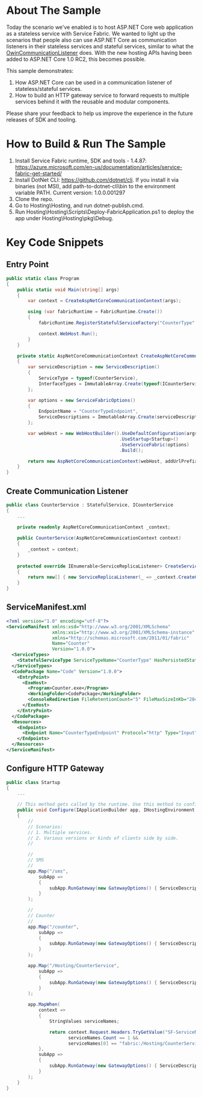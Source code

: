 # About The Sample
Today the scenario we've enabled is to host ASP.NET Core web application as a stateless service with Service Fabric. We wanted to light up the scenarios that people also can use ASP.NET Core as communication listeners in their stateless services and stateful services, similar to what the [OwinCommunicationListener](https://github.com/Azure-Samples/service-fabric-dotnet-getting-started/blob/master/Services/WordCount/WordCount.Common/OwinCommunicationListener.cs) does. With the new hosting APIs having been added to ASP.NET Core 1.0 RC2, this becomes possible.

This sample demonstrates:

1. How ASP.NET Core can be used in a communication listener of stateless/stateful services.
2. How to build an HTTP gateway service to forward requests to multiple services behind it with the reusable and modular components.

Please share your feedback to help us improve the experience in the future releases of SDK and tooling.

# How to Build & Run The Sample

1. Install Service Fabric runtime, SDK and tools - 1.4.87: https://azure.microsoft.com/en-us/documentation/articles/service-fabric-get-started/
2. Install DotNet CLI: https://github.com/dotnet/cli. If you install it via binaries (not MSI), add path-to-dotnet-cli\bin to the environment variable PATH. Current version: 1.0.0.001297
3. Clone the repo.
4. Go to Hosting\Hosting, and run dotnet-publish.cmd.
5. Run Hosting\Hosting\Scripts\Deploy-FabricApplication.ps1 to deploy the app under Hosting\Hosting\pkg\Debug. 

# Key Code Snippets

## Entry Point
```csharp
public static class Program
{
    public static void Main(string[] args)
    {
        var context = CreateAspNetCoreCommunicationContext(args);

        using (var fabricRuntime = FabricRuntime.Create())
        {
            fabricRuntime.RegisterStatefulServiceFactory("CounterType", () => new CounterService(context));

            context.WebHost.Run();
        }
    }

    private static AspNetCoreCommunicationContext CreateAspNetCoreCommunicationContext(string[] args)
    {
        var serviceDescription = new ServiceDescription()
        {
            ServiceType = typeof(CounterService),
            InterfaceTypes = ImmutableArray.Create(typeof(ICounterService))
        };

        var options = new ServiceFabricOptions()
        {
            EndpointName = "CounterTypeEndpoint",
            ServiceDescriptions = ImmutableArray.Create(serviceDescription)
        };

        var webHost = new WebHostBuilder().UseDefaultConfiguration(args)
                                          .UseStartup<Startup>()
                                          .UseServiceFabric(options)
                                          .Build();

        return new AspNetCoreCommunicationContext(webHost, addUrlPrefix: true);
    }
}
```

## Create Communication Listener
```csharp
public class CounterService : StatefulService, ICounterService
{
    ...
    
    private readonly AspNetCoreCommunicationContext _context;        

    public CounterService(AspNetCoreCommunicationContext context)
    {
        _context = context;
    }
    
    protected override IEnumerable<ServiceReplicaListener> CreateServiceReplicaListeners()
    {
        return new[] { new ServiceReplicaListener(_ => _context.CreateCommunicationListener(this)) };
    }
}
```

## ServiceManifest.xml
```xml
<?xml version="1.0" encoding="utf-8"?>
<ServiceManifest xmlns:xsd="http://www.w3.org/2001/XMLSchema"
                 xmlns:xsi="http://www.w3.org/2001/XMLSchema-instance"
                 xmlns="http://schemas.microsoft.com/2011/01/fabric"
                 Name="Counter"
                 Version="1.0.0">
  <ServiceTypes>
    <StatefulServiceType ServiceTypeName="CounterType" HasPersistedState="true" />
  </ServiceTypes>
  <CodePackage Name="Code" Version="1.0.0">
    <EntryPoint>
      <ExeHost>
        <Program>Counter.exe</Program>
        <WorkingFolder>CodePackage</WorkingFolder>
        <ConsoleRedirection FileRetentionCount="5" FileMaxSizeInKb="2048" />
      </ExeHost>
    </EntryPoint>
  </CodePackage>
  <Resources>
    <Endpoints>
      <Endpoint Name="CounterTypeEndpoint" Protocol="http" Type="Input" />
    </Endpoints>
  </Resources>
</ServiceManifest>
```

## Configure HTTP Gateway
```csharp
public class Startup
{
    ...

    // This method gets called by the runtime. Use this method to configure the HTTP request pipeline.
    public void Configure(IApplicationBuilder app, IHostingEnvironment env, ILoggerFactory loggerFactory)
    {
        //
        // Scenarios:
        // 1. Multiple services.
        // 2. Various versions or kinds of clients side by side.
        //

        //
        // SMS
        //
        app.Map("/sms",
            subApp =>
            {
                subApp.RunGateway(new GatewayOptions() { ServiceDescription = new SmsServiceDescription() });
            }
        );

        //
        // Counter
        //
        app.Map("/counter",
            subApp =>
            {
                subApp.RunGateway(new GatewayOptions() { ServiceDescription = new CounterServiceDescription() });
            }
        );

        app.Map("/Hosting/CounterService",
            subApp =>
            {
                subApp.RunGateway(new GatewayOptions() { ServiceDescription = new CounterServiceDescription() });
            }
        );

        app.MapWhen(
            context =>
            {
                StringValues serviceNames;

                return context.Request.Headers.TryGetValue("SF-ServiceName", out serviceNames) &&
                       serviceNames.Count == 1 &&
                       serviceNames[0] == "fabric:/Hosting/CounterService";
            },
            subApp =>
            {
                subApp.RunGateway(new GatewayOptions() { ServiceDescription = new CounterServiceDescription() });
            }
        );
    }
}
```